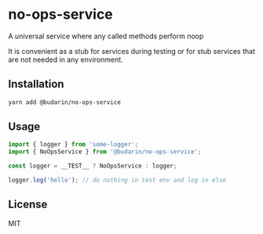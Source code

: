 # no-ops-service

A universal service where any called methods perform noop

It is convenient as a stub for services during testing or for stub services that are not needed in any environment.

## Installation

```bash
yarn add @budarin/no-ops-service
```

## Usage

```ts
import { logger } from 'some-logger';
import { NoOpsService } from '@budarin/no-ops-service';

const logger = __TEST__ ? NoOpsService : logger;

logger.log('hello'); // do nothing in test env and log in else
```

## License

MIT
